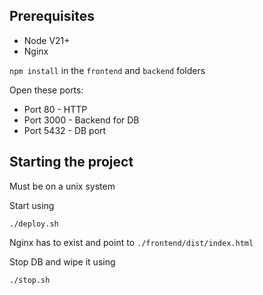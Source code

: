 ## Prerequisites
- Node V21+
- Nginx

`npm install` in the `frontend` and `backend` folders

Open these ports:
- Port 80 - HTTP
- Port 3000 - Backend for DB
- Port 5432 - DB port

## Starting the project
Must be on a unix system

Start using
```
./deploy.sh
```

Nginx has to exist and point to `./frontend/dist/index.html`

Stop DB and wipe it using
```
./stop.sh
```